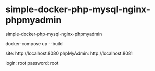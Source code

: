 # simple-docker-php-mysql-nginx-phpmyadmin
simple-docker-php-mysql-nginx-phpmyadmin

docker-compose up --build

site: http://localhost:8080
phpMyAdmin: http://localhost:8081

login: root
password: root
